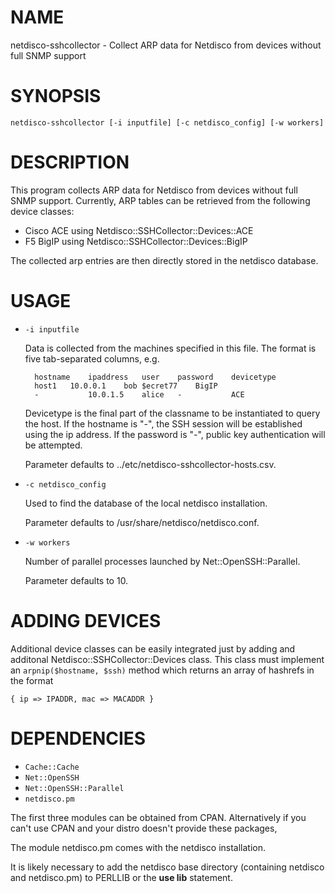 # NAME

netdisco-sshcollector - Collect ARP data for Netdisco from devices 
without full SNMP support

# SYNOPSIS

    netdisco-sshcollector [-i inputfile] [-c netdisco_config] [-w workers]

# DESCRIPTION

This program collects ARP data for Netdisco from devices without 
full SNMP support. Currently, ARP tables can be retrieved from the 
following device classes: 

- Cisco ACE using Netdisco::SSHCollector::Devices::ACE
- F5 BigIP using Netdisco::SSHCollector::Devices::BigIP

The collected arp entries are then directly stored in the netdisco 
database.

# USAGE

- `-i inputfile` 
 

    Data is collected from the machines specified in this file. The 
    format is five tab-separated columns, e.g.

        hostname	ipaddress	user	password	devicetype
        host1	10.0.0.1	bob	$ecret77	BigIP
        -	        10.0.1.5	alice	-	        ACE
        



    Devicetype is the final part of the classname to be instantiated
    to query the host. 
    If the hostname is "-", the SSH session will be established using the
    ip address.
    If the password is "-", public key authentication will be attempted.

    Parameter defaults to ../etc/netdisco-sshcollector-hosts.csv. 

- `-c netdisco_config`

    Used to find the database of the local netdisco installation.

    Parameter defaults to /usr/share/netdisco/netdisco.conf. 



- `-w workers`

    Number of parallel processes launched by Net::OpenSSH::Parallel.

    Parameter defaults to 10.

# ADDING DEVICES

Additional device classes can be easily integrated just by adding
and additonal Netdisco::SSHCollector::Devices class. This class 
must implement an `arpnip($hostname, $ssh)` method which returns
an array of hashrefs in the format

    { ip => IPADDR, mac => MACADDR }

# DEPENDENCIES

- `Cache::Cache`
- `Net::OpenSSH`
- `Net::OpenSSH::Parallel`
- `netdisco.pm`

The first three modules can be obtained from CPAN. Alternatively if you
can't use CPAN and your distro doesn't provide these packages, 

The module netdisco.pm comes with the netdisco installation.

It is likely necessary to add the netdisco base directory 
(containing netdisco and netdisco.pm) to PERLLIB or the
__use lib__ statement.


